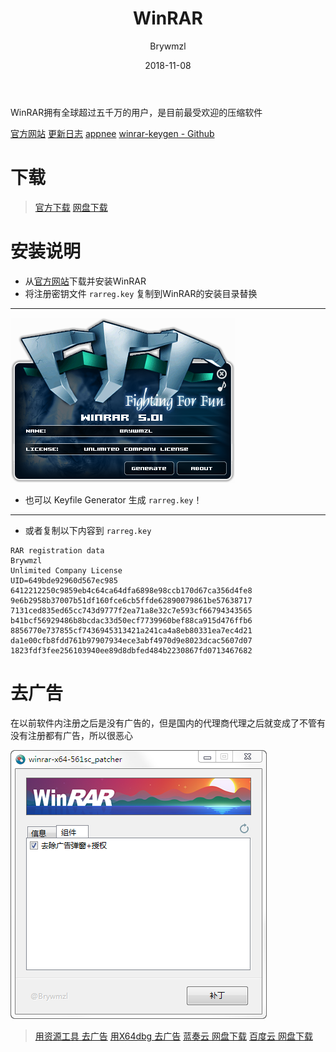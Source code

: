 ﻿---
layout:     post
title:      WinRAR
date:       2018-11-08
author:     Brywmzl
catalog: true
tags: [压缩工具]
categories: [系统工具]
---
WinRAR拥有全球超过五千万的用户，是目前最受欢迎的压缩软件

<!--more-->

[官方网站](https://www.rarlab.com)
[更新日志](https://www.rarlab.com/rarnew.htm)
[appnee](https://free.appnee.com/winrar-all-versions-universal-keygens-collection/)
[winrar-keygen - Github](https://github.com/DoubleLabyrinth/winrar-keygen)

# 下载
> [官方下载](https://www.rarlab.com/download.htm)
> [网盘下载](https://pan.baidu.com/s/1SD3lYRDhfvKA9MdPB9mp7w)

# 安装说明

* 从[官方网站](https://www.rarlab.com)下载并安装WinRAR
* 将注册密钥文件 `rarreg.key` 复制到WinRAR的安装目录替换

---

![](/img/WinRAR/k.png)

* 也可以 Keyfile Generator 生成 `rarreg.key`！

---

* 或者复制以下内容到 `rarreg.key`

```
RAR registration data
Brywmzl
Unlimited Company License
UID=649bde92960d567ec985
6412212250c9859eb4c64ca64dfa6898e98ccb170d67ca356d4fe8
9e6b2958b37007b51df160fce6cb5ffde62890079861be57638717
7131ced835ed65cc743d9777f2ea71a8e32c7e593cf66794343565
b41bcf56929486b8bcdac33d50ecf7739960bef88ca915d476ffb6
8856770e737855cf7436945313421a241ca4a8eb80331ea7ec4d21
da1e00cfb8fdd761b97907934ece3abf4970d9e8023dcac5607d07
1823fdf3fee256103940ee89d8dbfed484b2230867fd0713467682
```

# 去广告

在以前软件内注册之后是没有广告的，但是国内的代理商代理之后就变成了不管有没有注册都有广告，所以很恶心

![](/img/WinRAR/0.png)

> [用资源工具 去广告](https://www.52pojie.cn/thread-656299-1-1.html)
> [用X64dbg 去广告](https://www.52pojie.cn/thread-630556-1-1.html)
> [蓝奏云 网盘下载](https://www.lanzous.com/b523971/)
> [百度云 网盘下载](https://pan.baidu.com/s/1SD3lYRDhfvKA9MdPB9mp7w#list/path=/App/WinRAR/_去广告弹窗+授权补丁&parentPath=/App)
